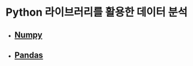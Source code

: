 # Python 라이브러리를 활용한 데이터 분석

- ## [Numpy](https://github.com/yurrrri/python_for_data_analysis/blob/master/numpy_study.md)
- ## [Pandas](https://github.com/yurrrri/python_for_data_analysis/blob/master/pandas_study.md)
